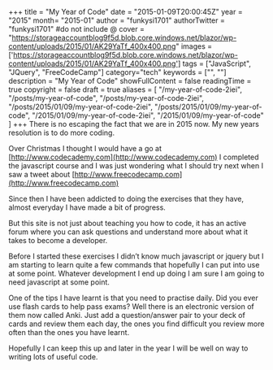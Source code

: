 +++
title = "My Year of Code"
date = "2015-01-09T20:00:45Z"
year = "2015"
month= "2015-01"
author = "funkysi1701"
authorTwitter = "funkysi1701" #do not include @
cover = "https://storageaccountblog9f5d.blob.core.windows.net/blazor/wp-content/uploads/2015/01/AK29YaTf_400x400.png"
images =['https://storageaccountblog9f5d.blob.core.windows.net/blazor/wp-content/uploads/2015/01/AK29YaTf_400x400.png']
tags = ["JavaScript", "JQuery", "FreeCodeCamp"]
category="tech"
keywords = ["", ""]
description =  "My Year of Code"
showFullContent = false
readingTime = true
copyright = false
draft = true
aliases = [
    "/my-year-of-code-2iei",
    "/posts/my-year-of-code",
    "/posts/my-year-of-code-2iei",
    "/posts/2015/01/09/my-year-of-code-2iei",
    "/posts/2015/01/09/my-year-of-code",
    "/2015/01/09/my-year-of-code-2iei",
    "/2015/01/09/my-year-of-code"
]
+++
There is no escaping the fact that we are in 2015 now. My new years resolution is to do more coding.

Over Christmas I thought I would have a go at [http://www.codecademy.com](http://www.codecademy.com) I completed the javascript course and I was just wondering what I should try next when I saw a tweet about [http://www.freecodecamp.com](http://www.freecodecamp.com)

Since then I have been addicted to doing the exercises that they have, almost everyday I have made a bit of progress.

But this site is not just about teaching you how to code, it has an active forum where you can ask questions and understand more about what it takes to become a developer.

Before I started these exercises I didn’t know much javascript or jquery but I am starting to learn quite a few commands that hopefully I can put into use at some point. Whatever development I end up doing I am sure I am going to need javascript at some point.

One of the tips I have learnt is that you need to practise daily. Did you ever use flash cards to help pass exams? Well there is an electronic version of them now called Anki. Just add a question/answer pair to your deck of cards and review them each day, the ones you find difficult you review more often than the ones you have learnt.

Hopefully I can keep this up and later in the year I will be well on way to writing lots of useful code.